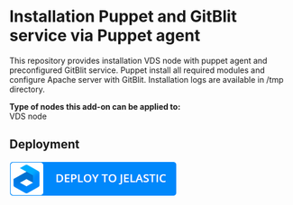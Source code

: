# Installation Puppet and GitBlit service via Puppet agent
<!--
![puppet](https://github.com/jelastic-jps/puppet-install-gitblit-service/blob/master/images/puppet.png)
![gitblit](https://github.com/jelastic-jps/puppet-install-gitblit-service/blob/master/images/gitblit.png)
-->

This repository provides installation VDS node with puppet agent and preconfigured GitBlit service.
Puppet install all required modules and configure Apache server with GitBlit.
Installation logs are available in /tmp directory.

**Type of nodes this add-on can be applied to:**  
VDS node

## Deployment

[![Deploy](https://github.com/jelastic-jps/git-push-deploy/raw/master/images/deploy-to-jelastic.png)](https://jelastic.com/install-application/?manifest=https://raw.githubusercontent.com/jelastic-jps/puppet-install-gitblit-service/master/manifest.jps) 
